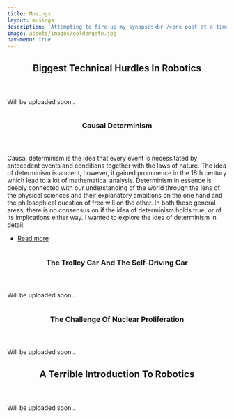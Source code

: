 ```yaml
---
title: Musings
layout: musings
description: 'Attempting to fire up my synapses<br />one post at a time'
image: assets/images/goldengate.jpg
nav-menu: true
---
```


<!-- Main -->
<div id="main">

<!-- One -->
<section id="one">
	<div class="inner">
		<header class="major">
			<h2>Biggest Technical Hurdles In Robotics</h2>
		</header>
		<p>Will be uploaded soon..</p>
	</div>
</section>

<!-- Two -->
<section id="two" class="spotlights">
	<section>
		<a href="generic.html" class="image">
			<img src="{% link assets/images/railwaylines.jpeg %}" alt="" data-position="center center" />
		</a>
		<div class="content">
			<div class="inner">
				<header class="major">
					<h3>Causal Determinism</h3>
				</header>
				<p>Causal determinism is the idea that every event is necessitated by antecedent events and conditions together with the laws of nature. The idea of determinism is ancient, however, it gained prominence in the 18th century which lead to a lot of mathematical analysis. Determinism in essence is deeply connected with our understanding of the world through the lens of the physical sciences and their explanatory ambitions on the one hand and the philosophical question of free will on the other. In both these general areas, there is no consensus on if the idea of determinism holds true, or of its implications either way. I wanted to explore the idea of determinism in detail.</p>
				<ul class="actions">
					<li><a href="causaldeterminism.html" class="button">Read more</a></li>
				</ul>
			</div>
		</div>
	</section>
	<section>
		<a href="generic.html" class="image">
			<img src="{% link assets/images/pic09.jpg %}" alt="" data-position="top center" />
		</a>
		<div class="content">
			<div class="inner">
				<header class="major">
					<h3>The Trolley Car And The Self-Driving Car</h3>
				</header>
				<p>Will be uploaded soon..</p>
				<!--<ul class="actions">
					<li><a href="generic.html" class="button">Read more</a></li>
				</ul>-->
			</div>
		</div>
	</section>
	<section>
		<a href="generic.html" class="image">
			<img src="{% link assets/images/pic10.jpg %}" alt="" data-position="25% 25%" />
		</a>
		<div class="content">
			<div class="inner">
				<header class="major">
					<h3>The Challenge Of Nuclear Proliferation</h3>
				</header>
				<p>Will be uploaded soon..</p>
				<!--<ul class="actions">
					<li><a href="generic.html" class="button">Read more</a></li>
				</ul>-->
			</div>
		</div>
	</section>
</section>

<!-- Three -->
<section id="three">
	<div class="inner">
		<header class="major">
			<h2>A Terrible Introduction To Robotics</h2>
		</header>
		<p>Will be uploaded soon..</p>
		<!--<ul class="actions">
			<li><a href="generic.html" class="button next">Get Started</a></li>
		</ul>-->
	</div>
</section>

</div>
